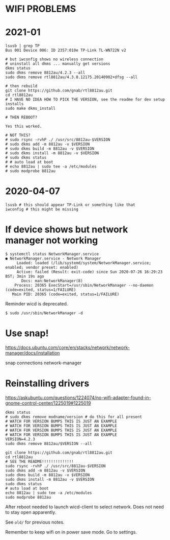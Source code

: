 # WIFI PROBLEMS

# 2021-01

    lsusb | grep TP
    Bus 001 Device 006: ID 2357:010e TP-Link TL-WN722N v2

    # but iwconfig shows no wireless connection
    # uninstall all dkms ... manually get versions
    dkms status
    sudo dkms remove 8812au/4.2.3 --all
    sudo dkms remove rtl8812au/4.3.8.12175.20140902+dfsg --all

    # then rebuild
    git clone https://github.com/gnab/rtl8812au.git
    cd rtl8812au
    # I HAVE NO IDEA HOW TO PICK THE VERSION, see the readme for dev setup installs
    sudo make dkms_install

    # THEN REBOOT?

    Yes this worked.

    # NOT THIS?
    # sudo rsync -rvhP ./ /usr/src/8812au-$VERSION
    # sudo dkms add -m 8812au -v $VERSION
    # sudo dkms build -m 8812au -v $VERSION
    # sudo dkms install -m 8812au -v $VERSION
    # sudo dkms status
    # # auto load at boot
    # echo 8812au | sudo tee -a /etc/modules
    # sudo modprobe 8812au


# 2020-04-07

    lsusb # this should appear TP-Link or something like that
    iwconfig # this might be missing

# If device shows but network manager not working

    $ systemctl status NetworkManager.service
    ● NetworkManager.service - Network Manager
         Loaded: loaded (/lib/systemd/system/NetworkManager.service; enabled; vendor preset: enabled)
         Active: failed (Result: exit-code) since Sun 2020-07-26 16:29:23 BST; 3min 19s ago
           Docs: man:NetworkManager(8)
        Process: 20365 ExecStart=/usr/sbin/NetworkManager --no-daemon (code=exited, status=1/FAILURE)
       Main PID: 20365 (code=exited, status=1/FAILURE)

Reminder wicd is deprecated.

    $ sudo /usr/sbin/NetworkManager -d

# Use snap!

https://docs.ubuntu.com/core/en/stacks/network/network-manager/docs/installation

snap connections network-manager

# Reinstalling drivers

https://askubuntu.com/questions/1224074/no-wifi-adapter-found-in-gnome-control-center/1225019#1225019

    dkms status
    # sudo dkms remove modname/version # do this for all present
    # WATCH FOR VERSION BUMPS THIS IS JUST AN EXAMPLE
    # WATCH FOR VERSION BUMPS THIS IS JUST AN EXAMPLE
    # WATCH FOR VERSION BUMPS THIS IS JUST AN EXAMPLE
    # WATCH FOR VERSION BUMPS THIS IS JUST AN EXAMPLE
    VERSION=4.2.3
    sudo dkms remove 8812au/$VERSION --all

    git clone https://github.com/gnab/rtl8812au.git
    cd rtl8812au
    # SEE THE README!!!!!!!!!!!!!!
    sudo rsync -rvhP ./ /usr/src/8812au-$VERSION
    sudo dkms add -m 8812au -v $VERSION
    sudo dkms build -m 8812au -v $VERSION
    sudo dkms install -m 8812au -v $VERSION
    sudo dkms status
    # auto load at boot
    echo 8812au | sudo tee -a /etc/modules
    sudo modprobe 8812au


After reboot needed to launch wicd-client to select network. Does not need to stay open apparently.

See `old/` for previous notes.

Remember to keep wifi on in power save mode. Go to settings.
